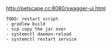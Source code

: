 http://petscape.cc:8080/swagger-ui.html

```
TODO: restart script
- gradlew build
- scp copy the jar over
- systemctl daemon-reload
- systemctl restart service
```
